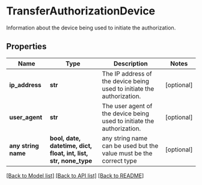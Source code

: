 # TransferAuthorizationDevice

Information about the device being used to initiate the authorization.

## Properties
Name | Type | Description | Notes
------------ | ------------- | ------------- | -------------
**ip_address** | **str** | The IP address of the device being used to initiate the authorization. | [optional] 
**user_agent** | **str** | The user agent of the device being used to initiate the authorization. | [optional] 
**any string name** | **bool, date, datetime, dict, float, int, list, str, none_type** | any string name can be used but the value must be the correct type | [optional]

[[Back to Model list]](../README.md#documentation-for-models) [[Back to API list]](../README.md#documentation-for-api-endpoints) [[Back to README]](../README.md)


